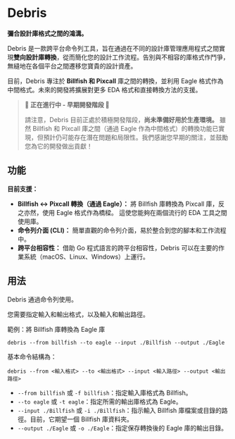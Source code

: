# Debris

**彌合設計庫格式之間的鴻溝。**

Debris 是一款跨平台命令列工具，旨在通過在不同的設計庫管理應用程式之間實現**雙向設計庫轉換**，從而簡化您的設計工作流程。告別與不相容的庫格式作鬥爭，無縫地在各個平台之間遷移您寶貴的設計資產。

目前，Debris 專注於 **Billfish 和 Pixcall** 庫之間的轉換，並利用 Eagle 格式作為中間格式。未來的開發將擴展對更多 EDA 格式和直接轉換方法的支援。

> **🚧  正在進行中 - 早期開發階段 🚧**
>
> 請注意，Debris 目前正處於積極開發階段，**尚未準備好用於生產環境。** 雖然 Billfish 和 Pixcall 庫之間（通過 Eagle 作為中間格式）的轉換功能已實現，但預計仍可能存在潛在問題和局限性。我們感謝您早期的關注，並鼓勵您為它的開發做出貢獻！

## 功能

**目前支援：**

* **Billfish ↔ Pixcall 轉換（通過 Eagle）：** 將 Billfish 庫轉換為 Pixcall 庫，反之亦然，使用 Eagle 格式作為橋樑。 這使您能夠在兩個流行的 EDA 工具之間使用庫。
* **命令列介面 (CLI)：** 簡單直觀的命令列介面，易於整合到您的腳本和工作流程中。
* **跨平台相容性：** 借助 Go 程式語言的跨平台相容性，Debris 可以在主要的作業系統（macOS、Linux、Windows）上運行。

## 用法

Debris 通過命令列使用。

您需要指定輸入和輸出格式，以及輸入和輸出路徑。

範例：將 Billfish 庫轉換為 Eagle 庫

```shell
debris --from billfish --to eagle --input ./Billfish --output ./Eagle
```

基本命令結構為：
```shell
debris --from <輸入格式> --to <輸出格式> --input <輸入路徑> --output <輸出路徑>
```

* `--from billfish` 或 `-f billfish`：指定輸入庫格式為 Billfish。
* `--to eagle` 或 `-t eagle`：指定所需的輸出庫格式為 Eagle。
* `--input ./Billfish` 或 `-i ./Billfish`：指示輸入 Billfish 庫檔案或目錄的路徑。目前，它期望一個 Billfish 庫資料夾。
* `--output ./Eagle` 或 `-o ./Eagle`：指定保存轉換後的 Eagle 庫的輸出目錄。

